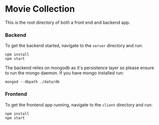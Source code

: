 # Movie Collection
This is the root directory of both a front end and backend app.

### Backend
To get the backend started, navigate to the `server` directory and run:
```
npm install
npm start
```

The backend relies on mongodb as it's persistence layer so please ensure to run the mongo daemon. If you have mongo installed run:

```
mongod --dbpath ./data/db 
```

### Frontend
To get the frontend app running, navigate to the `client` directory and run:
```
npm install
npm start
```

